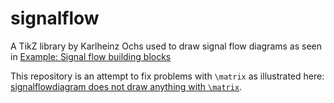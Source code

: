 # signalflow

A TikZ library by Karlheinz Ochs used to draw signal flow diagrams as seen in [Example: Signal flow building blocks](http://www.texample.net/tikz/examples/signal-flow-building-blocks/)

This repository is an attempt to fix problems with `\matrix` as illustrated
here: [signalflowdiagram does not draw anything with
`\matrix`](https://tex.stackexchange.com/q/462786/791).
